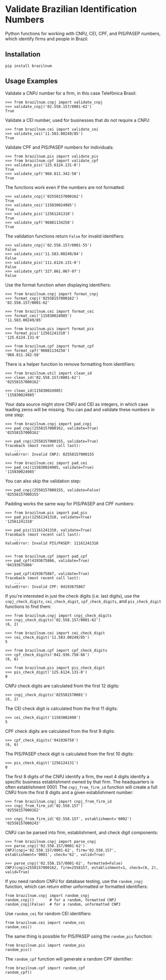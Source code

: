 Validate Brazilian Identification Numbers
=========================================

Python functions for working with CNPJ, CEI, CPF, and PIS/PASEP numbers, which
identify firms and people in Brazil.

Installation
------------

    pip install brazilnum

Usage Examples
--------------

Validate a CNPJ number for a firm, in this case Telefônica Brasil:

    >>> from brazilnum.cnpj import validate_cnpj
    >>> validate_cnpj('02.558.157/0001-62')
    True

Validate a CEI number, used for businesses that do not require a CNPJ:

    >>> from brazilnum.cei import validate_cei
    >>> validate_cei('11.583.00249/85')
    True

Validate CPF and PIS/PASEP numbers for individuals:

    >>> from brazilnum.pis import validate_pis
    >>> from brazilnum.cpf import validate_cpf
    >>> validate_pis('125.6124.131-0')
    True
    >>> validate_cpf('968.811.342-58')
    True

The functions work even if the numbers are not formatted:

    >>> validate_cnpj('02558157000162')
    True
    >>> validate_cei('115830024985')
    True
    >>> validate_pis('12561241310')
    True
    >>> validate_cpf('96881134258')
    True

The validation functions return ``False`` for invalid identifiers:

    >>> validate_cnpj('02.558.157/0001-55')
    False
    >>> validate_cei('11.583.00249/84')
    False
    >>> validate_pis('111.6124.131-0')
    False
    >>> validate_cpf('327.861.067-97')
    False

Use the format function when displaying identifiers:

    >>> from brazilnum.cnpj import format_cnpj
    >>> format_cnpj('02558157000162')
    '02.558.157/0001-62'

    >>> from brazilnum.cei import format_cei
    >>> format_cei('115830024985')
    '11.583.00249/85'

    >>> from brazilnum.pis import format_pis
    >>> format_pis('12561241310')
    '125.6124.131-0'

    >>> from brazilnum.cpf import format_cpf
    >>> format_cpf('96881134258')
    '968.811.342-58'

There is a helper function to remove formatting from identifiers:

    >>> from brazilnum.util import clean_id
    >>> clean_id('02.558.157/0001-62')
    '02558157000162'
   
    >>> clean_id(115830024985)
    '115830024985'

Your data source might store CNPJ and CEI as integers, in which case leading
zeros will be missing. You can pad and validate these numbers in one step:

    >>> from brazilnum.cnpj import pad_cnpj
    >>> pad_cnpj(2558157000162, validate=True)
    '02558157000162'
    
    >>> pad_cnpj(2558157000155, validate=True)
    Traceback (most recent call last):
        ...
    ValueError: Invalid CNPJ: 02558157000155

    >>> from brazilnum.cei import pad_cei
    >>> pad_cei(115830024985, validate=True)
    '115830024985'

You can also skip the validation step:

    >>> pad_cnpj(2558157000155, validate=False)
    '02558157000155'

Padding works the same way for PIS/PASEP and CPF numbers:

    >>> from brazilnum.pis import pad_pis
    >>> pad_pis(12561241310, validate=True)
    '12561241310'

    >>> pad_pis(11161241310, validate=True)
    Traceback (most recent call last):
        ...
    ValueError: Invalid PIS/PASEP: 11161241310


    >>> from brazilnum.cpf import pad_cpf
    >>> pad_cpf(4193675866, validate=True)
    '04193675866'

    >>> pad_cpf(4193675867, validate=True)
    Traceback (most recent call last):
        ...
    ValueError: Invalid CPF: 04193675867

If you're interested in just the check digits (i.e. last digits), use the
``cnpj_check_digits``, ``cei_check_digit``, ``cpf_check_digits``, and
``pis_check_digit`` functions to find them:

    >>> from brazilnum.cnpj import cnpj_check_digits
    >>> cnpj_check_digits('02.558.157/0001-62')
    (6, 2)

    >>> from brazilnum.cei import cei_check_digit
    >>> cei_check_digit('11.583.00249/85')
    5

    >>> from brazilnum.cpf import cpf_check_digits
    >>> cpf_check_digits('041.936.758-66')
    (6, 6)

    >>> from brazilnum.pis import pis_check_digit
    >>> pis_check_digit('125.6124.131-0')
    0

CNPJ check digits are calculated from the first 12 digits:

    >>> cnpj_check_digits('025581570001')
    (6, 2)

The CEI check digit is calculated from the first 11 digits:

    >>> cei_check_digit('11583002498')
    5

CPF check digits are calculated from the first 9 digits:

    >>> cpf_check_digits('041936758')
    (6, 6)

The PIS/PASEP check digit is calculated from the first 10 digits:

    >>> pis_check_digit('1256124131')
    0

The first 8 digits of the CNPJ identify a firm, the next 4 digits identify a
specific business establishment owned by that firm.  The headquarters is often
establishment 0001.  The ``cnpj_from_firm_id`` function will create a full CNPJ
from the first 8 digits and a given establishment number:

    >>> from brazilnum.cnpj import cnpj_from_firm_id
    >>> cnpj_from_firm_id('02.558.157')
    '02558157000162'

    >>> cnpj_from_firm_id('02.558.157', establishment='0002')
    '02558157000243'

CNPJ can be parsed into firm, establishment, and check digit components:

    >>> from brazilnum.cnpj import parse_cnpj
    >>> parse_cnpj('02.558.157/0001-62')
    CNPJ(cnpj='02.558.157/0001-62', firm='02.558.157', establishment='0001', check='62', valid=True)

    >>> parse_cnpj('02.558.157/0001-62', formatted=False)
    CNPJ(cnpj=2558157000162, firm=2558157, establishment=1, check=(6, 2), valid=True)

If you need random CNPJ for database testing, use the ``random_cnpj`` function,
which can return either unformatted or formatted identifiers:

    from brazilnum.cnpj import random_cnpj
    random_cnpj()       # for a random, formatted CNPJ
    random_cnpj(False)  # for a random, unformatted CNPJ

Use ``random_cei`` for random CEI identifiers:

    from brazilnum.cei import random_cei
    random_cei()

The same thing is possible for PIS/PASEP using the ``random_pis`` function:

    from brazilnum.pis import random_pis
    random_pis()

The ``random_cpf`` function will generate a random CPF identifier:

    from brazilnum.cpf import random_cpf
    random_cpf()

